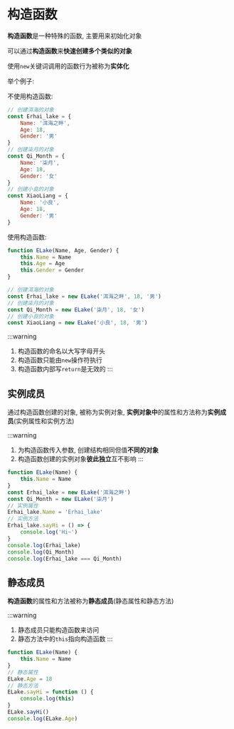 # 构造函数

**构造函数**是一种特殊的函数, 主要用来初始化对象

可以通过**构造函数**来**快速创建多个类似的对象**

使用`new`关键词调用的函数行为被称为**实体化**

举个例子:

不使用构造函数:

```js
// 创建洱海的对象
const Erhai_lake = {
    Name: '洱海之畔',
    Age: 18,
    Gender: '男'
}
// 创建柒月的对象
const Qi_Month = {
    Name: '柒月',
    Age: 18,
    Gender: '女'
}
// 创建小良的对象
const XiaoLiang = {
    Name: '小良',
    Age: 18,
    Gender: '男'
}
```

使用构造函数:

```js
function ELake(Name, Age, Gender) {
    this.Name = Name
    this.Age = Age
    this.Gender = Gender
}

// 创建洱海的对象
const Erhai_lake = new ELake('洱海之畔', 18, '男')
// 创建柒月的对象
const Qi_Month = new ELake('柒月', 18, '女')
// 创建小良的对象
const XiaoLiang = new ELake('小良', 18, '男')
```

:::warning
1. 构造函数的命名以大写字母开头
2. 构造函数只能由`new`操作符执行
3. 构造函数内部写`return`是无效的
:::

## 实例成员

通过构造函数创建的对象, 被称为实例对象, **实例对象中**的属性和方法称为**实例成员**(实例属性和实例方法)

:::warning
1. 为构造函数传入参数, 创建结构相同但值**不同的对象**
2. 构造函数创建的实例对象**彼此独立**互不影响
:::

```js
function ELake(Name) {
    this.Name = Name
}
const Erhai_lake = new ELake('洱海之畔')
const Qi_Month = new ELake('柒月')
// 实例属性
Erhai_lake.Name = 'Erhai_lake'
// 实例方法
Erhai_lake.sayHi = () => {
    console.log('Hi~')
}
console.log(Erhai_lake)
console.log(Qi_Month)
console.log(Erhai_lake === Qi_Month)
```

## 静态成员

**构造函数**的属性和方法被称为**静态成员**(静态属性和静态方法)

:::warning
1. 静态成员只能构造函数来访问
2. 静态方法中的`this`指向构造函数
:::

```js
function ELake(Name) {
    this.Name = Name
}
// 静态属性
ELake.Age = 18
// 静态方法
ELake.sayHi = function () {
    console.log(this)
}
ELake.sayHi()
console.log(ELake.Age)
```
